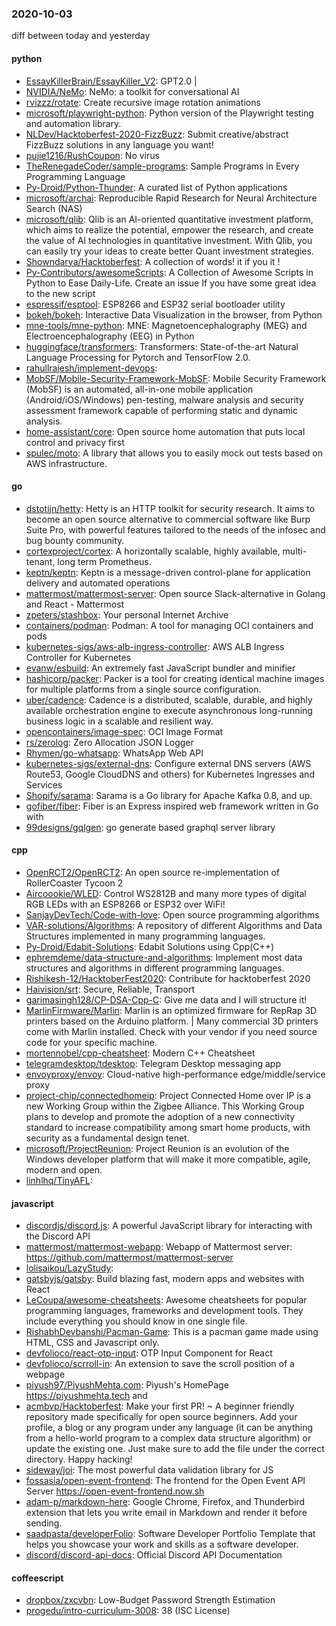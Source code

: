 ### 2020-10-03
diff between today and yesterday

#### python
* [EssayKillerBrain/EssayKiller_V2](https://github.com/EssayKillerBrain/EssayKiller_V2): GPT2.0 | 
* [NVIDIA/NeMo](https://github.com/NVIDIA/NeMo): NeMo: a toolkit for conversational AI
* [rvizzz/rotate](https://github.com/rvizzz/rotate): Create recursive image rotation animations
* [microsoft/playwright-python](https://github.com/microsoft/playwright-python): Python version of the Playwright testing and automation library.
* [NLDev/Hacktoberfest-2020-FizzBuzz](https://github.com/NLDev/Hacktoberfest-2020-FizzBuzz):  Submit creative/abstract FizzBuzz solutions in any language you want!
* [pujie1216/RushCoupon](https://github.com/pujie1216/RushCoupon): No virus
* [TheRenegadeCoder/sample-programs](https://github.com/TheRenegadeCoder/sample-programs): Sample Programs in Every Programming Language
* [Py-Droid/Python-Thunder](https://github.com/Py-Droid/Python-Thunder): A curated list of Python applications
* [microsoft/archai](https://github.com/microsoft/archai): Reproducible Rapid Research for Neural Architecture Search (NAS)
* [microsoft/qlib](https://github.com/microsoft/qlib): Qlib is an AI-oriented quantitative investment platform, which aims to realize the potential, empower the research, and create the value of AI technologies in quantitative investment. With Qlib, you can easily try your ideas to create better Quant investment strategies.
* [Showndarya/Hacktoberfest](https://github.com/Showndarya/Hacktoberfest): A collection of words!  it if you  it !
* [Py-Contributors/awesomeScripts](https://github.com/Py-Contributors/awesomeScripts): A Collection of Awesome Scripts in Python to Ease Daily-Life. Create an issue If you have some great idea to the new script
* [espressif/esptool](https://github.com/espressif/esptool): ESP8266 and ESP32 serial bootloader utility
* [bokeh/bokeh](https://github.com/bokeh/bokeh): Interactive Data Visualization in the browser, from Python
* [mne-tools/mne-python](https://github.com/mne-tools/mne-python): MNE: Magnetoencephalography (MEG) and Electroencephalography (EEG) in Python
* [huggingface/transformers](https://github.com/huggingface/transformers): Transformers: State-of-the-art Natural Language Processing for Pytorch and TensorFlow 2.0.
* [rahullrajesh/implement-devops](https://github.com/rahullrajesh/implement-devops): 
* [MobSF/Mobile-Security-Framework-MobSF](https://github.com/MobSF/Mobile-Security-Framework-MobSF): Mobile Security Framework (MobSF) is an automated, all-in-one mobile application (Android/iOS/Windows) pen-testing, malware analysis and security assessment framework capable of performing static and dynamic analysis.
* [home-assistant/core](https://github.com/home-assistant/core):  Open source home automation that puts local control and privacy first
* [spulec/moto](https://github.com/spulec/moto): A library that allows you to easily mock out tests based on AWS infrastructure.

#### go
* [dstotijn/hetty](https://github.com/dstotijn/hetty): Hetty is an HTTP toolkit for security research. It aims to become an open source alternative to commercial software like Burp Suite Pro, with powerful features tailored to the needs of the infosec and bug bounty community.
* [cortexproject/cortex](https://github.com/cortexproject/cortex): A horizontally scalable, highly available, multi-tenant, long term Prometheus.
* [keptn/keptn](https://github.com/keptn/keptn): Keptn is a message-driven control-plane for application delivery and automated operations
* [mattermost/mattermost-server](https://github.com/mattermost/mattermost-server): Open source Slack-alternative in Golang and React - Mattermost
* [zpeters/stashbox](https://github.com/zpeters/stashbox): Your personal Internet Archive
* [containers/podman](https://github.com/containers/podman): Podman: A tool for managing OCI containers and pods
* [kubernetes-sigs/aws-alb-ingress-controller](https://github.com/kubernetes-sigs/aws-alb-ingress-controller): AWS ALB Ingress Controller for Kubernetes
* [evanw/esbuild](https://github.com/evanw/esbuild): An extremely fast JavaScript bundler and minifier
* [hashicorp/packer](https://github.com/hashicorp/packer): Packer is a tool for creating identical machine images for multiple platforms from a single source configuration.
* [uber/cadence](https://github.com/uber/cadence): Cadence is a distributed, scalable, durable, and highly available orchestration engine to execute asynchronous long-running business logic in a scalable and resilient way.
* [opencontainers/image-spec](https://github.com/opencontainers/image-spec): OCI Image Format
* [rs/zerolog](https://github.com/rs/zerolog): Zero Allocation JSON Logger
* [Rhymen/go-whatsapp](https://github.com/Rhymen/go-whatsapp): WhatsApp Web API
* [kubernetes-sigs/external-dns](https://github.com/kubernetes-sigs/external-dns): Configure external DNS servers (AWS Route53, Google CloudDNS and others) for Kubernetes Ingresses and Services
* [Shopify/sarama](https://github.com/Shopify/sarama): Sarama is a Go library for Apache Kafka 0.8, and up.
* [gofiber/fiber](https://github.com/gofiber/fiber):  Fiber is an Express inspired web framework written in Go with 
* [99designs/gqlgen](https://github.com/99designs/gqlgen): go generate based graphql server library

#### cpp
* [OpenRCT2/OpenRCT2](https://github.com/OpenRCT2/OpenRCT2): An open source re-implementation of RollerCoaster Tycoon 2 
* [Aircoookie/WLED](https://github.com/Aircoookie/WLED): Control WS2812B and many more types of digital RGB LEDs with an ESP8266 or ESP32 over WiFi!
* [SanjayDevTech/Code-with-love](https://github.com/SanjayDevTech/Code-with-love): Open source programming algorithms
* [VAR-solutions/Algorithms](https://github.com/VAR-solutions/Algorithms): A repository of different Algorithms and Data Structures implemented in many programming languages.
* [Py-Droid/Edabit-Solutions](https://github.com/Py-Droid/Edabit-Solutions): Edabit Solutions using Cpp(C++)
* [ephremdeme/data-structure-and-algorithms](https://github.com/ephremdeme/data-structure-and-algorithms): Implement most data structures and algorithms in different programming languages.
* [Rishikesh-12/HacktoberFest2020](https://github.com/Rishikesh-12/HacktoberFest2020): Contribute for hacktoberfest 2020
* [Haivision/srt](https://github.com/Haivision/srt): Secure, Reliable, Transport
* [garimasingh128/CP-DSA-Cpp-C](https://github.com/garimasingh128/CP-DSA-Cpp-C):  Give me data and I will structure it! 
* [MarlinFirmware/Marlin](https://github.com/MarlinFirmware/Marlin): Marlin is an optimized firmware for RepRap 3D printers based on the Arduino platform. | Many commercial 3D printers come with Marlin installed. Check with your vendor if you need source code for your specific machine.
* [mortennobel/cpp-cheatsheet](https://github.com/mortennobel/cpp-cheatsheet): Modern C++ Cheatsheet
* [telegramdesktop/tdesktop](https://github.com/telegramdesktop/tdesktop): Telegram Desktop messaging app
* [envoyproxy/envoy](https://github.com/envoyproxy/envoy): Cloud-native high-performance edge/middle/service proxy
* [project-chip/connectedhomeip](https://github.com/project-chip/connectedhomeip): Project Connected Home over IP is a new Working Group within the Zigbee Alliance. This Working Group plans to develop and promote the adoption of a new connectivity standard to increase compatibility among smart home products, with security as a fundamental design tenet.
* [microsoft/ProjectReunion](https://github.com/microsoft/ProjectReunion): Project Reunion is an evolution of the Windows developer platform that will make it more compatible, agile, modern and open.
* [linhlhq/TinyAFL](https://github.com/linhlhq/TinyAFL): 

#### javascript
* [discordjs/discord.js](https://github.com/discordjs/discord.js): A powerful JavaScript library for interacting with the Discord API
* [mattermost/mattermost-webapp](https://github.com/mattermost/mattermost-webapp): Webapp of Mattermost server: https://github.com/mattermost/mattermost-server
* [lolisaikou/LazyStudy](https://github.com/lolisaikou/LazyStudy): 
* [gatsbyjs/gatsby](https://github.com/gatsbyjs/gatsby): Build blazing fast, modern apps and websites with React
* [LeCoupa/awesome-cheatsheets](https://github.com/LeCoupa/awesome-cheatsheets):  Awesome cheatsheets for popular programming languages, frameworks and development tools. They include everything you should know in one single file.
* [RishabhDevbanshi/Pacman-Game](https://github.com/RishabhDevbanshi/Pacman-Game): This is a pacman game made using HTML, CSS and Javascript only.
* [devfolioco/react-otp-input](https://github.com/devfolioco/react-otp-input):  OTP Input Component for React
* [devfolioco/scrroll-in](https://github.com/devfolioco/scrroll-in): An extension to save the scroll position of a webpage
* [piyush97/PiyushMehta.com](https://github.com/piyush97/PiyushMehta.com): Piyush's HomePage https://piyushmehta.tech and
* [acmbvp/Hacktoberfest](https://github.com/acmbvp/Hacktoberfest): Make your first PR! ~ A beginner friendly repository made specifically for open source beginners. Add your profile, a blog or any program under any language (it can be anything from a hello-world program to a complex data structure algorithm) or update the existing one. Just make sure to add the file under the correct directory. Happy hacking!
* [sideway/joi](https://github.com/sideway/joi): The most powerful data validation library for JS
* [fossasia/open-event-frontend](https://github.com/fossasia/open-event-frontend): The frontend for the Open Event API Server https://open-event-frontend.now.sh
* [adam-p/markdown-here](https://github.com/adam-p/markdown-here): Google Chrome, Firefox, and Thunderbird extension that lets you write email in Markdown and render it before sending.
* [saadpasta/developerFolio](https://github.com/saadpasta/developerFolio):  Software Developer Portfolio Template that helps you showcase your work and skills as a software developer.
* [discord/discord-api-docs](https://github.com/discord/discord-api-docs): Official Discord API Documentation

#### coffeescript
* [dropbox/zxcvbn](https://github.com/dropbox/zxcvbn): Low-Budget Password Strength Estimation
* [progedu/intro-curriculum-3008](https://github.com/progedu/intro-curriculum-3008): 38 (ISC License)
